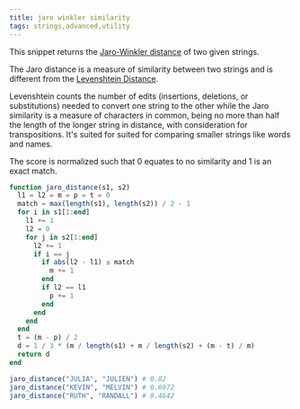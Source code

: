 ```yaml
---
title: jaro winkler similarity
tags: strings,advanced,utility
---
```

This snippet returns the [Jaro-Winkler distance](https://en.wikipedia.org/wiki/Jaro%E2%80%93Winkler_distance#Jaro_Similarity)  of two given strings.

The Jaro distance is a measure of similarity between two strings and is different from the [Levenshtein Distance](https://en.wikipedia.org/wiki/Levenshtein_distance).

Levenshtein counts the number of edits (insertions, deletions, or substitutions) needed to convert one string to the other while the Jaro similarity is a measure of characters in common, being no more than half the length of the longer string in distance, with consideration for transpositions. It's suited for suited for comparing smaller strings like words and names.

The score is normalized such that 0 equates to no similarity and 1 is an exact match.

```jl
function jaro_distance(s1, s2)
  l1 = l2 = m = p = t = 0
  match = max(length(s1), length(s2)) / 2 - 1
  for i in s1[1:end]
    l1 += 1
    l2 = 0
    for j in s2[1:end]
      l2 += 1
      if i == j
        if abs(l2 - l1) ≤ match
          m += 1
        end
        if l2 == l1
          p += 1
        end
      end
    end
  end
  t = (m - p) / 2
  d = 1 / 3 * (m / length(s1) + m / length(s2) + (m - t) / m)
  return d
end
```

```jl
jaro_distance("JULIA", "JULIEN") # 0.82
jaro_distance("KEVIN", "MELVIN") # 0.6972
jaro_distance("RUTH", "RANDALL") # 0.4642
```
